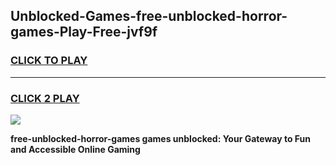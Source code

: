 
## Unblocked-Games-free-unblocked-horror-games-Play-Free-jvf9f
<h3>
<a href="https://premium76.site?title=free-unblocked-horror-games&ref=17A">CLICK TO PLAY</a></h3>
<hr>

<h3>
<a href="https://premium76.site?title=free-unblocked-horror-games&ref=17A">CLICK 2 PLAY</a>
  
</h3>

<a href="https://premium76.site?title=free-unblocked-horror-games&ref=17A"><img src="https://clearcache.store/games.png"></a>


**free-unblocked-horror-games games unblocked: Your Gateway to Fun and Accessible Online Gaming**
